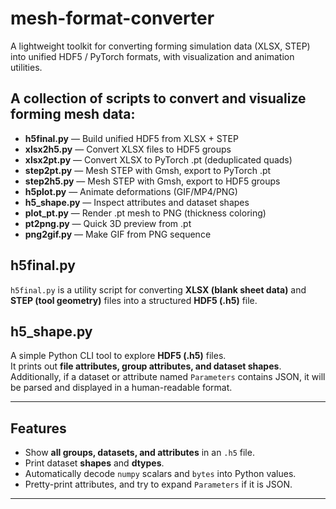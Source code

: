 # mesh-format-converter
A lightweight toolkit for converting forming simulation data (XLSX, STEP) into unified HDF5 / PyTorch formats, with visualization and animation utilities.
## A collection of scripts to convert and visualize forming mesh data:
- **h5final.py** — Build unified HDF5 from XLSX + STEP
- **xlsx2h5.py** — Convert XLSX files to HDF5 groups
- **xlsx2pt.py** — Convert XLSX to PyTorch .pt (deduplicated quads)
- **step2pt.py** — Mesh STEP with Gmsh, export to PyTorch .pt
- **step2h5.py** — Mesh STEP with Gmsh, export to HDF5 groups
- **h5plot.py** — Animate deformations (GIF/MP4/PNG)
- **h5_shape.py** — Inspect attributes and dataset shapes
- **plot_pt.py** — Render .pt mesh to PNG (thickness coloring)
- **pt2png.py** — Quick 3D preview from .pt
- **png2gif.py** — Make GIF from PNG sequence

## h5final.py

`h5final.py` is a utility script for converting **XLSX (blank sheet data)** and **STEP (tool geometry)** files into a structured **HDF5 (.h5)** file.


## h5_shape.py

A simple Python CLI tool to explore **HDF5 (.h5)** files.  
It prints out **file attributes, group attributes, and dataset shapes**.  
Additionally, if a dataset or attribute named `Parameters` contains JSON, it will be parsed and displayed in a human-readable format.

---

## Features
- Show **all groups, datasets, and attributes** in an `.h5` file.
- Print dataset **shapes** and **dtypes**.
- Automatically decode `numpy` scalars and `bytes` into Python values.
- Pretty-print attributes, and try to expand `Parameters` if it is JSON.

---
